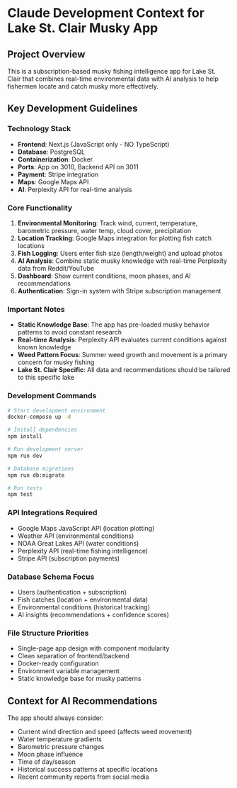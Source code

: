 # Claude Development Context for Lake St. Clair Musky App

## Project Overview
This is a subscription-based musky fishing intelligence app for Lake St. Clair that combines real-time environmental data with AI analysis to help fishermen locate and catch musky more effectively.

## Key Development Guidelines

### Technology Stack
- **Frontend**: Next.js (JavaScript only - NO TypeScript)
- **Database**: PostgreSQL
- **Containerization**: Docker
- **Ports**: App on 3010, Backend API on 3011
- **Payment**: Stripe integration
- **Maps**: Google Maps API
- **AI**: Perplexity API for real-time analysis

### Core Functionality
1. **Environmental Monitoring**: Track wind, current, temperature, barometric pressure, water temp, cloud cover, precipitation
2. **Location Tracking**: Google Maps integration for plotting fish catch locations
3. **Fish Logging**: Users enter fish size (length/weight) and upload photos
4. **AI Analysis**: Combine static musky knowledge with real-time Perplexity data from Reddit/YouTube
5. **Dashboard**: Show current conditions, moon phases, and AI recommendations
6. **Authentication**: Sign-in system with Stripe subscription management

### Important Notes
- **Static Knowledge Base**: The app has pre-loaded musky behavior patterns to avoid constant research
- **Real-time Analysis**: Perplexity API evaluates current conditions against known knowledge
- **Weed Pattern Focus**: Summer weed growth and movement is a primary concern for musky fishing
- **Lake St. Clair Specific**: All data and recommendations should be tailored to this specific lake

### Development Commands
```bash
# Start development environment
docker-compose up -d

# Install dependencies
npm install

# Run development server
npm run dev

# Database migrations
npm run db:migrate

# Run tests
npm test
```

### API Integrations Required
- Google Maps JavaScript API (location plotting)
- Weather API (environmental conditions)
- NOAA Great Lakes API (water conditions)
- Perplexity API (real-time fishing intelligence)
- Stripe API (subscription payments)

### Database Schema Focus
- Users (authentication + subscription)
- Fish catches (location + environmental data)
- Environmental conditions (historical tracking)
- AI insights (recommendations + confidence scores)

### File Structure Priorities
- Single-page app design with component modularity
- Clean separation of frontend/backend
- Docker-ready configuration
- Environment variable management
- Static knowledge base for musky patterns

## Context for AI Recommendations
The app should always consider:
- Current wind direction and speed (affects weed movement)
- Water temperature gradients
- Barometric pressure changes
- Moon phase influence
- Time of day/season
- Historical success patterns at specific locations
- Recent community reports from social media
